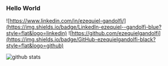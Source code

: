 ### Hello World

![https://www.linkedin.com/in/ezequiel-gandolfi/](https://img.shields.io/badge/LinkedIn-ezequiel--gandolfi-blue?style=flat&logo=linkedin)
![https://github.com/ezequielgandolfi](https://img.shields.io/badge/GitHub-ezequielgandolfi-black?style=flat&logo=github)


![github stats](https://github-readme-stats.vercel.app/api?username=ezequielgandolfi&show_icons=true&hide_border=true)
